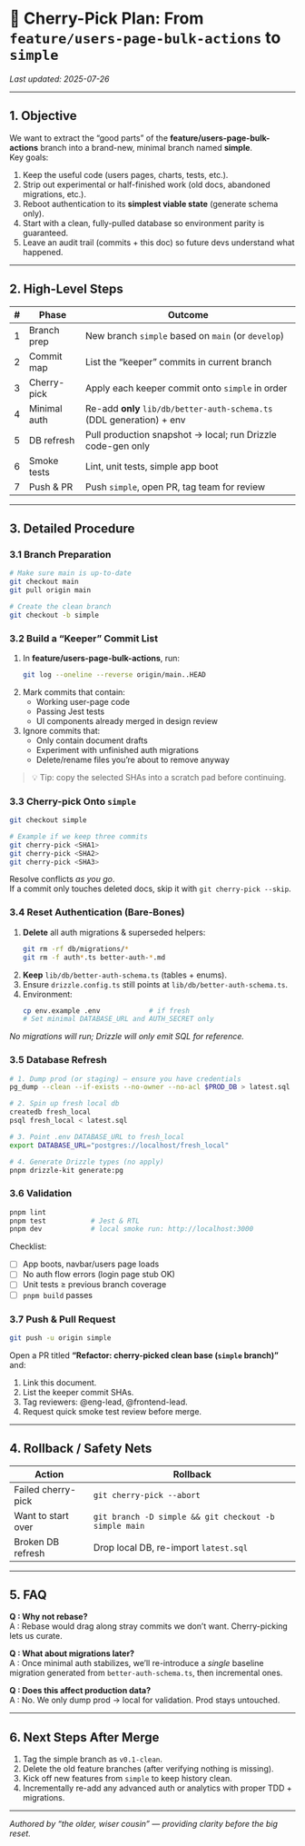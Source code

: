 # 🎯 Cherry-Pick Plan: From `feature/users-page-bulk-actions` to `simple`

_Last updated: 2025-07-26_

---

## 1. Objective

We want to extract the “good parts” of the **feature/users-page-bulk-actions** branch into a brand-new, minimal branch named **simple**.  
Key goals:

1. Keep the useful code (users pages, charts, tests, etc.).  
2. Strip out experimental or half-finished work (old docs, abandoned migrations, etc.).  
3. Reboot authentication to its **simplest viable state** (generate schema only).  
4. Start with a clean, fully-pulled database so environment parity is guaranteed.  
5. Leave an audit trail (commits + this doc) so future devs understand what happened.

---

## 2. High-Level Steps

| # | Phase | Outcome |
|---|-------|---------|
| 1 | Branch prep | New branch `simple` based on `main` (or `develop`) |
| 2 | Commit map | List the “keeper” commits in current branch |
| 3 | Cherry-pick | Apply each keeper commit onto `simple` in order |
| 4 | Minimal auth | Re-add **only** `lib/db/better-auth-schema.ts` (DDL generation) + env |
| 5 | DB refresh | Pull production snapshot → local; run Drizzle code-gen only |
| 6 | Smoke tests | Lint, unit tests, simple app boot |
| 7 | Push & PR | Push `simple`, open PR, tag team for review |

---

## 3. Detailed Procedure

### 3.1  Branch Preparation

```bash
# Make sure main is up-to-date
git checkout main
git pull origin main

# Create the clean branch
git checkout -b simple
```

### 3.2  Build a “Keeper” Commit List

1. In **feature/users-page-bulk-actions**, run:  
   ```bash
   git log --oneline --reverse origin/main..HEAD
   ```
2. Mark commits that contain:
   - Working user-page code
   - Passing Jest tests
   - UI components already merged in design review
3. Ignore commits that:
   - Only contain document drafts
   - Experiment with unfinished auth migrations
   - Delete/rename files you’re about to remove anyway

> 💡 Tip: copy the selected SHAs into a scratch pad before continuing.

### 3.3  Cherry-pick Onto `simple`

```bash
git checkout simple

# Example if we keep three commits
git cherry-pick <SHA1>
git cherry-pick <SHA2>
git cherry-pick <SHA3>
```

Resolve conflicts _as you go_.  
If a commit only touches deleted docs, skip it with `git cherry-pick --skip`.

### 3.4  Reset Authentication (Bare-Bones)

1. **Delete** all auth migrations & superseded helpers:
   ```bash
   git rm -rf db/migrations/*
   git rm -f auth*.ts better-auth-*.md
   ```
2. **Keep** `lib/db/better-auth-schema.ts` (tables + enums).  
3. Ensure `drizzle.config.ts` still points at `lib/db/better-auth-schema.ts`.  
4. Environment:
   ```bash
   cp env.example .env            # if fresh
   # Set minimal DATABASE_URL and AUTH_SECRET only
   ```

_No migrations will run; Drizzle will only emit SQL for reference._

### 3.5  Database Refresh

```bash
# 1. Dump prod (or staging) – ensure you have credentials
pg_dump --clean --if-exists --no-owner --no-acl $PROD_DB > latest.sql

# 2. Spin up fresh local db
createdb fresh_local
psql fresh_local < latest.sql

# 3. Point .env DATABASE_URL to fresh_local
export DATABASE_URL="postgres://localhost/fresh_local"

# 4. Generate Drizzle types (no apply)
pnpm drizzle-kit generate:pg
```

### 3.6  Validation

```bash
pnpm lint
pnpm test           # Jest & RTL
pnpm dev            # local smoke run: http://localhost:3000
```

Checklist:

- [ ] App boots, navbar/users page loads  
- [ ] No auth flow errors (login page stub OK)  
- [ ] Unit tests ≥ previous branch coverage  
- [ ] `pnpm build` passes

### 3.7  Push & Pull Request

```bash
git push -u origin simple
```

Open a PR titled **“Refactor: cherry-picked clean base (`simple` branch)”** and:

1. Link this document.  
2. List the keeper commit SHAs.  
3. Tag reviewers: @eng-lead, @frontend-lead.  
4. Request quick smoke test review before merge.

---

## 4. Rollback / Safety Nets

| Action | Rollback |
|--------|----------|
| Failed cherry-pick | `git cherry-pick --abort` |
| Want to start over | `git branch -D simple && git checkout -b simple main` |
| Broken DB refresh  | Drop local DB, re-import `latest.sql` |

---

## 5. FAQ

**Q : Why not rebase?**  
A : Rebase would drag along stray commits we don’t want. Cherry-picking lets us curate.

**Q : What about migrations later?**  
A : Once minimal auth stabilizes, we’ll re-introduce a _single_ baseline migration generated from `better-auth-schema.ts`, then incremental ones.

**Q : Does this affect production data?**  
A : No. We only dump prod → local for validation. Prod stays untouched.

---

## 6. Next Steps After Merge

1. Tag the simple branch as `v0.1-clean`.  
2. Delete the old feature branches (after verifying nothing is missing).  
3. Kick off new features from `simple` to keep history clean.  
4. Incrementally re-add any advanced auth or analytics with proper TDD + migrations.

---

_Authored by “the older, wiser cousin” — providing clarity before the big reset._ 